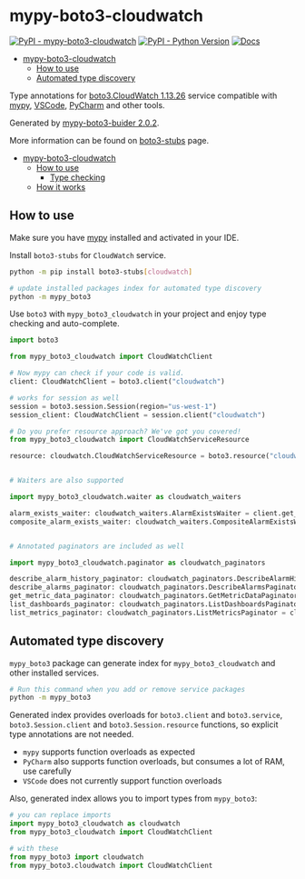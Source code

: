 # mypy-boto3-cloudwatch

[![PyPI - mypy-boto3-cloudwatch](https://img.shields.io/pypi/v/mypy-boto3-cloudwatch.svg?color=blue)](https://pypi.org/project/mypy-boto3-cloudwatch)
[![PyPI - Python Version](https://img.shields.io/pypi/pyversions/mypy-boto3-cloudwatch.svg?color=blue)](https://pypi.org/project/mypy-boto3-cloudwatch)
[![Docs](https://img.shields.io/readthedocs/mypy-boto3-builder.svg?color=blue)](https://mypy-boto3-builder.readthedocs.io/)

- [mypy-boto3-cloudwatch](#mypy-boto3-cloudwatch)
  - [How to use](#how-to-use)
  - [Automated type discovery](#automated-type-discovery)


Type annotations for
[boto3.CloudWatch 1.13.26](https://boto3.amazonaws.com/v1/documentation/api/1.13.26/reference/services/cloudwatch.html#CloudWatch) service
compatible with [mypy](https://github.com/python/mypy), [VSCode](https://code.visualstudio.com/),
[PyCharm](https://www.jetbrains.com/pycharm/) and other tools.

Generated by [mypy-boto3-buider 2.0.2](https://github.com/vemel/mypy_boto3_builder).

More information can be found on [boto3-stubs](https://pypi.org/project/boto3-stubs/) page.

- [mypy-boto3-cloudwatch](#mypy-boto3-cloudwatch)
  - [How to use](#how-to-use)
    - [Type checking](#type-checking)
  - [How it works](#how-it-works)

## How to use

Make sure you have [mypy](https://github.com/python/mypy) installed and activated in your IDE.

Install `boto3-stubs` for `CloudWatch` service.

```bash
python -m pip install boto3-stubs[cloudwatch]

# update installed packages index for automated type discovery
python -m mypy_boto3
```

Use `boto3` with `mypy_boto3_cloudwatch` in your project and enjoy type checking and auto-complete.

```python
import boto3

from mypy_boto3_cloudwatch import CloudWatchClient

# Now mypy can check if your code is valid.
client: CloudWatchClient = boto3.client("cloudwatch")

# works for session as well
session = boto3.session.Session(region="us-west-1")
session_client: CloudWatchClient = session.client("cloudwatch")

# Do you prefer resource approach? We've got you covered!
from mypy_boto3_cloudwatch import CloudWatchServiceResource

resource: cloudwatch.CloudWatchServiceResource = boto3.resource("cloudwatch")


# Waiters are also supported

import mypy_boto3_cloudwatch.waiter as cloudwatch_waiters

alarm_exists_waiter: cloudwatch_waiters.AlarmExistsWaiter = client.get_waiter("alarm_exists")
composite_alarm_exists_waiter: cloudwatch_waiters.CompositeAlarmExistsWaiter = client.get_waiter("composite_alarm_exists")


# Annotated paginators are included as well

import mypy_boto3_cloudwatch.paginator as cloudwatch_paginators

describe_alarm_history_paginator: cloudwatch_paginators.DescribeAlarmHistoryPaginator = client.get_paginator("describe_alarm_history")
describe_alarms_paginator: cloudwatch_paginators.DescribeAlarmsPaginator = client.get_paginator("describe_alarms")
get_metric_data_paginator: cloudwatch_paginators.GetMetricDataPaginator = client.get_paginator("get_metric_data")
list_dashboards_paginator: cloudwatch_paginators.ListDashboardsPaginator = client.get_paginator("list_dashboards")
list_metrics_paginator: cloudwatch_paginators.ListMetricsPaginator = client.get_paginator("list_metrics")
```

## Automated type discovery

`mypy_boto3` package can generate index for `mypy_boto3_cloudwatch` and other installed services.

```bash
# Run this command when you add or remove service packages
python -m mypy_boto3
```

Generated index provides overloads for `boto3.client` and `boto3.service`,
`boto3.Session.client` and `boto3.Session.resource` functions,
so explicit type annotations are not needed.

- `mypy` supports function overloads as expected
- `PyCharm` also supports function overloads, but consumes a lot of RAM, use carefully
- `VSCode` does not currently support function overloads

Also, generated index allows you to import types from `mypy_boto3`:

```python
# you can replace imports
import mypy_boto3_cloudwatch as cloudwatch
from mypy_boto3_cloudwatch import CloudWatchClient

# with these
from mypy_boto3 import cloudwatch
from mypy_boto3.cloudwatch import CloudWatchClient
```